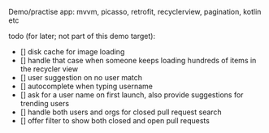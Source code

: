 Demo/practise app: mvvm, picasso, retrofit, recyclerview, pagination, kotlin etc

todo (for later; not part of this demo target):

- [] disk cache for image loading
- [] handle that case when someone keeps loading hundreds of items in the recycler view
- [] user suggestion on no user match
- [] autocomplete when typing username
- [] ask for a user name on first launch, also provide suggestions for trending users
- [] handle both users and orgs for closed pull request search
- [] offer filter to show both closed and open pull requests